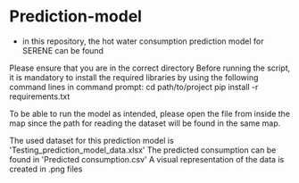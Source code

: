 # Prediction-model
- in this repository, the hot water consumption prediction model for SERENE can be found

Please ensure that you are in the correct directory 
Before running the script, it is mandatory to install the required libraries by using the following command lines in command prompt:
cd path/to/project
pip install -r requirements.txt

To be able to run the model as intended, please open the file from inside the map since the path for reading the dataset will be found in the same map.

The used dataset for this prediction model is 'Testing_prediction_model_data.xlsx'
The predicted consumption can be found in 'Predicted consumption.csv'
A visual representation of the data is created in .png files
